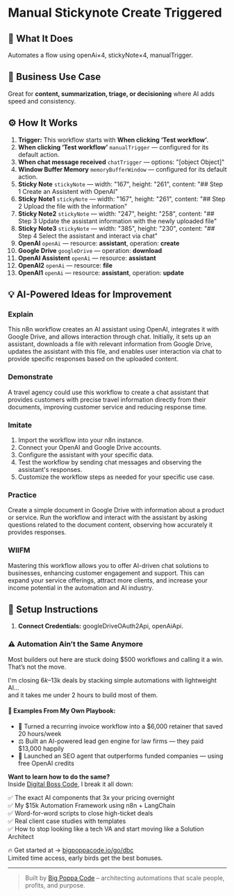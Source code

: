 # Manual Stickynote Create Triggered
  ## 🚀 What It Does
  Automates a flow using openAi×4, stickyNote×4, manualTrigger.
  
  ## 💼 Business Use Case
  Great for **content, summarization, triage, or decisioning** where AI adds speed and consistency.
  
  ## ⚙️ How It Works
  1. **Trigger:** This workflow starts with **When clicking ‘Test workflow’**.
  2. **When clicking ‘Test workflow’** `manualTrigger` — configured for its default action.
3. **When chat message received** `chatTrigger` — options: "[object Object]"
4. **Window Buffer Memory** `memoryBufferWindow` — configured for its default action.
5. **Sticky Note** `stickyNote` — width: "167", height: "261", content: "## Step 1
Create an Assistent with OpenAI"
6. **Sticky Note1** `stickyNote` — width: "167", height: "261", content: "## Step 2
Upload the file with the information"
7. **Sticky Note2** `stickyNote` — width: "247", height: "258", content: "## Step 3
Update the assistant information with the newly uploaded file"
8. **Sticky Note3** `stickyNote` — width: "385", height: "230", content: "## Step 4
Select the assistant and interact via chat"
9. **OpenAI** `openAi` — resource: **assistant**, operation: **create**
10. **Google Drive** `googleDrive` — operation: **download**
11. **OpenAI Assistent** `openAi` — resource: **assistant**
12. **OpenAI2** `openAi` — resource: **file**
13. **OpenAI1** `openAi` — resource: **assistant**, operation: **update**
  
  ## 💡 AI-Powered Ideas for Improvement
  ### Explain
This n8n workflow creates an AI assistant using OpenAI, integrates it with Google Drive, and allows interaction through chat. Initially, it sets up an assistant, downloads a file with relevant information from Google Drive, updates the assistant with this file, and enables user interaction via chat to provide specific responses based on the uploaded content.

### Demonstrate
A travel agency could use this workflow to create a chat assistant that provides customers with precise travel information directly from their documents, improving customer service and reducing response time.

### Imitate
1. Import the workflow into your n8n instance.
2. Connect your OpenAI and Google Drive accounts.
3. Configure the assistant with your specific data.
4. Test the workflow by sending chat messages and observing the assistant's responses.
5. Customize the workflow steps as needed for your specific use case.

### Practice
Create a simple document in Google Drive with information about a product or service. Run the workflow and interact with the assistant by asking questions related to the document content, observing how accurately it provides responses.

### WIIFM
Mastering this workflow allows you to offer AI-driven chat solutions to businesses, enhancing customer engagement and support. This can expand your service offerings, attract more clients, and increase your income potential in the automation and AI industry.
  
  ## 🔧 Setup Instructions
  1. **Connect Credentials:** googleDriveOAuth2Api, openAiApi.
  
### ⚠️ Automation Ain’t the Same Anymore

Most builders out here are stuck doing $500 workflows and calling it a win.  
That’s not the move.  

I'm closing $6k–$13k deals by stacking simple automations with lightweight AI...  
and it takes me under 2 hours to build most of them.

#### 🧠 Examples From My Own Playbook:
- 🔁 Turned a recurring invoice workflow into a $6,000 retainer that saved 20 hours/week  
- ⚖️ Built an AI-powered lead gen engine for law firms — they paid $13,000 happily  
- 🚀 Launched an SEO agent that outperforms funded companies — using free OpenAI credits  

**Want to learn how to do the same?**  
Inside [Digital Boss Code](https://bigpoppacode.io/go/dbc), I break it all down:

✅ The exact AI components that 3x your pricing overnight  
✅ My $15k Automation Framework using n8n + LangChain  
✅ Word-for-word scripts to close high-ticket deals  
✅ Real client case studies with templates  
✅ How to stop looking like a tech VA and start moving like a Solution Architect  

🔥 Get started at → [bigpoppacode.io/go/dbc](https://bigpoppacode.io/go/dbc)  
Limited time access, early birds get the best bonuses.

---
> Built by [Big Poppa Code](https://bigpoppacode.io) – architecting automations that scale people, profits, and purpose.
  